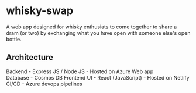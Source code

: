 # whisky-swap
A web app designed for whisky enthusiats to come together to share a dram (or two) by exchanging what you have open with someone else's open bottle. 

## Architecture 

Backend - Express JS / Node JS  - Hosted on Azure Web app  
Database - Cosmos DB 
Frontend UI - React (JavaScript)  - Hosted on Netlify  
CI/CD - Azure devops pipelines  

